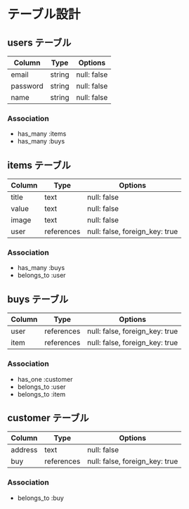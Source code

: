 # テーブル設計


## users テーブル

| Column     | Type   | Options     |
| ---------- | ------ | ----------- |
| email      | string | null: false |
| password   | string | null: false |
| name       | string | null: false |


### Association

- has_many :items
- has_many :buys


## items テーブル

| Column     | Type       | Options                        |
| ---------- | ---------- | ------------------------------ |
| title      | text       | null: false                    |
| value      | text       | null: false                    |
| image      | text       | null: false                    |
| user       | references | null: false, foreign_key: true |

### Association

- has_many :buys
- belongs_to :user



## buys テーブル

| Column    | Type       | Options                        |
| --------- | ---------- | ------------------------------ |
| user      | references | null: false, foreign_key: true |
| item      | references | null: false, foreign_key: true |

### Association

- has_one :customer
- belongs_to :user
- belongs_to :item

##  customer テーブル

| Column            | Type       | Options                        |
| ----------------- | ---------- | ------------------------------ |
| address           | text       | null: false                    |
| buy               | references | null: false, foreign_key: true |

### Association

- belongs_to :buy